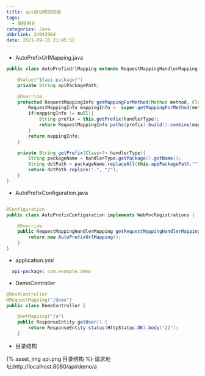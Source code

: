 ```yaml
---
title: api自动增加前缀
tags:
  - 编程相关
categories: Java
abbrlink: 2494396d
date: 2021-09-10 21:45:52
---
```

* AutoPrefixUrlMapping.java
```java
public class AutoPrefixUrlMapping extends RequestMappingHandlerMapping {

    @Value("${api-package}")
    private String apiPackagePath;

    @Override
    protected RequestMappingInfo getMappingForMethod(Method method, Class<?> handlerType) {
        RequestMappingInfo mappingInfo =  super.getMappingForMethod(method, handlerType);
        if(mappingInfo != null){
            String prefix = this.getPrefix(handlerType);
            return RequestMappingInfo.paths(prefix).build().combine(mappingInfo);
        }
        return mappingInfo;
    }

    private String getPrefix(Class<?> handlerType){
        String packageName = handlerType.getPackage().getName();
        String dotPath = packageName.replaceAll(this.apiPackagePath,"");
        return dotPath.replace(".", "/");
    }
}
``` 

* AutoPrefixConfiguration.java
```java

@Configuration
public class AutoPrefixConfiguration implements WebMvcRegistrations {

    @Override
    public RequestMappingHandlerMapping getRequestMappingHandlerMapping() {
        return new AutoPrefixUrlMapping();
    }
}
```


* application.yml

```yml
  api-package: com.example.demo
```
* DemoController

```java
@RestController
@RequestMapping("/demo")
public class DemoController {

    @GetMapping("/a")
    public ResponseEntity getUser() {
        return ResponseEntity.status(HttpStatus.OK).body("22");
    }

```
 *  目录结构
 
{% asset_img api.png 目录结构 %}
请求地址:http://localhost:8080/api/demo/a